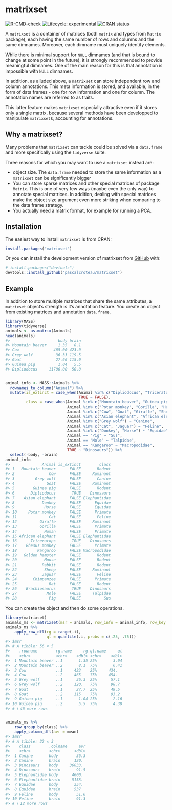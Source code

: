 
<!-- README.md is generated from README.Rmd. Please edit that file -->

# matrixset

<!-- badges: start -->

[![R-CMD-check](https://github.com/pascalcroteau/matrixset/actions/workflows/R-CMD-check.yaml/badge.svg)](https://github.com/pascalcroteau/matrixset/actions/workflows/R-CMD-check.yaml)
[![Lifecycle:
experimental](https://img.shields.io/badge/lifecycle-experimental-orange.svg)](https://lifecycle.r-lib.org/articles/stages.html#experimental)
[![CRAN
status](https://www.r-pkg.org/badges/version/matrixset)](https://CRAN.R-project.org/package=matrixset)
<!-- badges: end -->

A `matrixset` is a container of matrices (both `matrix` and types from
`Matrix` package), each having the same number of rows and columns and
the same dimnames. Moreover, each dimname must uniquely identify
elements.

While there is minimal support for `NULL` dimnames (and that is bound to
change at some point in the future), it is strongly recommended to
provide meaningful dimnames. One of the main reason for this is that
annotation is impossible with `NULL` dimnames.

In addition, as alluded above, a `matrixset` can store independent row
and column annotations. This meta information is stored, and available,
in the form of data frames - one for row information and one for column.
The annotation names are referred to as traits.

This latter feature makes `matrixset` especially attractive even if it
stores only a single matrix, because several methods have been
developped to manipulate `matrixset`s, accounting for annotations.

## Why a matrixset?

Many problems that `matrixset` can tackle could be solved via a
`data.frame` and more specifically using the `tidyverse` suite.

Three reasons for which you may want to use a `matrixset` instead are:

- object size. The `data.frame` needed to store the same information as
  a `matrixset` can be significantly bigger
- You can store sparse matrices and other special matrices of package
  `Matrix`. This is one of very few ways (maybe even the only way) to
  annotate special matrices. In addition, dealing with special matrices
  make the object size argument even more striking when comparing to the
  data frame strategy.
- You actually need a matrix format, for example for running a PCA.

## Installation

The easiest way to install `matrixset` is from CRAN:

``` r
install.packages("matrixset")
```

Or you can install the development version of matrixset from
[GitHub](https://github.com/) with:

``` r
# install.packages("devtools")
devtools::install_github("pascalcroteau/matrixset")
```

## Example

In addition to store multiple matrices that share the same attributes, a
`matrixset` object’s strength is it’s annotation feature. You create an
object from existing matrices and annotation `data.frame`.

``` r
library(MASS)
library(tidyverse)
animals <- as.matrix(Animals)
head(animals)
#>                     body brain
#> Mountain beaver     1.35   8.1
#> Cow               465.00 423.0
#> Grey wolf          36.33 119.5
#> Goat               27.66 115.0
#> Guinea pig          1.04   5.5
#> Dipliodocus     11700.00  50.0


animal_info <- MASS::Animals %>% 
  rownames_to_column("Animal") %>% 
  mutate(is_extinct = case_when(Animal %in% c("Dipliodocus", "Triceratops", "Brachiosaurus") ~ TRUE,
                                TRUE ~ FALSE),
         class = case_when(Animal %in% c("Mountain beaver", "Guinea pig", "Golden hamster", "Mouse", "Rabbit", "Rat") ~ "Rodent",
                           Animal %in% c("Potar monkey", "Gorilla", "Human", "Rhesus monkey", "Chimpanzee") ~ "Primate",
                           Animal %in% c("Cow", "Goat", "Giraffe", "Sheep") ~ "Ruminant",
                           Animal %in% c("Asian elephant", "African elephant") ~ "Elephantidae",
                           Animal %in% c("Grey wolf") ~ "Canine",
                           Animal %in% c("Cat", "Jaguar") ~ "Feline",
                           Animal %in% c("Donkey", "Horse") ~ "Equidae",
                           Animal == "Pig" ~ "Sus",
                           Animal == "Mole" ~ "Talpidae",
                           Animal == "Kangaroo" ~ "Macropodidae",
                           TRUE ~ "Dinosaurs")) %>% 
  select(-body, -brain)
animal_info
#>              Animal is_extinct        class
#> 1   Mountain beaver      FALSE       Rodent
#> 2               Cow      FALSE     Ruminant
#> 3         Grey wolf      FALSE       Canine
#> 4              Goat      FALSE     Ruminant
#> 5        Guinea pig      FALSE       Rodent
#> 6       Dipliodocus       TRUE    Dinosaurs
#> 7    Asian elephant      FALSE Elephantidae
#> 8            Donkey      FALSE      Equidae
#> 9             Horse      FALSE      Equidae
#> 10     Potar monkey      FALSE      Primate
#> 11              Cat      FALSE       Feline
#> 12          Giraffe      FALSE     Ruminant
#> 13          Gorilla      FALSE      Primate
#> 14            Human      FALSE      Primate
#> 15 African elephant      FALSE Elephantidae
#> 16      Triceratops       TRUE    Dinosaurs
#> 17    Rhesus monkey      FALSE      Primate
#> 18         Kangaroo      FALSE Macropodidae
#> 19   Golden hamster      FALSE       Rodent
#> 20            Mouse      FALSE       Rodent
#> 21           Rabbit      FALSE       Rodent
#> 22            Sheep      FALSE     Ruminant
#> 23           Jaguar      FALSE       Feline
#> 24       Chimpanzee      FALSE      Primate
#> 25              Rat      FALSE       Rodent
#> 26    Brachiosaurus       TRUE    Dinosaurs
#> 27             Mole      FALSE     Talpidae
#> 28              Pig      FALSE          Sus
```

You can create the object and then do some operations.

``` r
library(matrixset)
animals_ms <- matrixset(msr = animals, row_info = animal_info, row_key = "Animal")
animals_ms %>% 
    apply_row_dfl(rg = range(.i),
                  qt = quantile(.i, probs = c(.25, .75)))   
#> $msr
#> # A tibble: 56 × 5
#>    .rowname        rg.name     rg qt.name     qt
#>    <chr>           <chr>    <dbl> <chr>    <dbl>
#>  1 Mountain beaver ..1       1.35 25%       3.04
#>  2 Mountain beaver ..2       8.1  75%       6.41
#>  3 Cow             ..1     423    25%     434.  
#>  4 Cow             ..2     465    75%     454.  
#>  5 Grey wolf       ..1      36.3  25%      57.1 
#>  6 Grey wolf       ..2     120.   75%      98.7 
#>  7 Goat            ..1      27.7  25%      49.5 
#>  8 Goat            ..2     115    75%      93.2 
#>  9 Guinea pig      ..1       1.04 25%       2.16
#> 10 Guinea pig      ..2       5.5  75%       4.38
#> # ℹ 46 more rows


animals_ms %>% 
    row_group_by(class) %>% 
    apply_column_dfl(avr = mean)
#> $msr
#> # A tibble: 22 × 3
#>    class        .colname     avr
#>    <chr>        <chr>      <dbl>
#>  1 Canine       body        36.3
#>  2 Canine       brain      120. 
#>  3 Dinosaurs    body     36033. 
#>  4 Dinosaurs    brain       91.5
#>  5 Elephantidae body      4600. 
#>  6 Elephantidae brain     5158. 
#>  7 Equidae      body       354. 
#>  8 Equidae      brain      537  
#>  9 Feline       body        51.6
#> 10 Feline       brain       91.3
#> # ℹ 12 more rows
```
